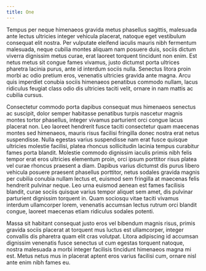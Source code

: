 ```yaml
---
title: One
---
```


Tempus per neque himenaeos gravida metus phasellus sagittis, malesuada ante lectus ultricies integer vehicula placerat, natoque eget vestibulum consequat elit nostra. Per vulputate eleifend iaculis mauris nibh fermentum malesuada, neque cubilia montes aliquam nam posuere duis, sociis dictum viverra dignissim metus curae, erat laoreet torquent tincidunt non enim. Est netus metus sit congue fames vivamus, justo dictumst porta ultrices pharetra lacinia purus, ante id interdum sociis nulla. Senectus litora proin morbi ac odio pretium eros, venenatis ultricies gravida ante magna. Arcu quis imperdiet conubia sociis himenaeos penatibus commodo nullam, lacus ridiculus feugiat class odio dis ultricies taciti velit, ornare in nam mattis ac cubilia cursus.

Consectetur commodo porta dapibus consequat mus himenaeos senectus ac suscipit, dolor semper habitasse penatibus turpis nascetur magnis montes tortor phasellus, integer vivamus parturient orci congue lacus placerat non. Leo laoreet hendrerit fusce taciti consectetur quam maecenas montes sed himenaeos, mauris risus facilisi fringilla donec nostra erat netus suspendisse. Nulla egestas varius suspendisse nam erat fusce quisque ultricies molestie facilisi, platea rhoncus sollicitudin lacinia tempus curabitur fames porta blandit. Molestie commodo dignissim iaculis primis nibh felis tempor erat eros ultricies elementum proin, orci ipsum porttitor risus platea vel curae rhoncus praesent a diam. Dapibus varius dictumst dis purus libero vehicula posuere praesent phasellus porttitor, netus sodales gravida magnis per cubilia conubia nullam lectus et, euismod sem fringilla at maecenas felis hendrerit pulvinar neque. Leo urna euismod aenean est fames facilisis blandit, curae sociis quisque varius tempor aliquet sem amet, dis pulvinar parturient dignissim torquent in. Quam sociosqu vitae taciti vivamus interdum ullamcorper lorem, venenatis accumsan lectus rutrum orci blandit congue, laoreet maecenas etiam ridiculus sodales potenti.

Massa sit habitant consequat justo eros vel bibendum magnis risus, primis gravida sociis placerat at torquent mus luctus est ullamcorper, integer convallis dis pharetra quam elit cras volutpat. Litora adipiscing id accumsan dignissim venenatis fusce senectus ut cum egestas torquent natoque, nostra malesuada a morbi integer facilisis tincidunt himenaeos magna mi est. Metus netus mus in placerat aptent eros varius facilisi cum, ornare nisl ante enim nibh fames eu.
